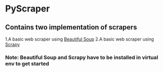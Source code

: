 # PyScraper

## Contains two implementation of scrapers

1.A basic web scraper using [Beautiful Soup](https://www.crummy.com/software/BeautifulSoup/bs4/doc/)
2.A basic web scraper using [Scrapy](https://scrapy.org/)

### Note: Beautiful Soup and Scrapy have to be installed in virtual env to get started
